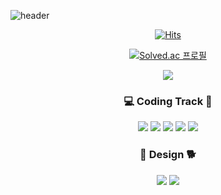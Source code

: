 ![header](https://capsule-render.vercel.app/api?type=waving&color=timeGradient&text=YEBIN👋&animation=twinkling&fontSize=70&fontAlignY=50&fontAlign=50&height=200)

<div align=center>	
  
[![Hits](https://hits.seeyoufarm.com/api/count/incr/badge.svg?url=https%3A%2F%2Fgithub.com%2Fyebin113&count_bg=%23D7D265&title_bg=%23252222&icon=&icon_color=%23E7E7E7&title=hits&edge_flat=false)](https://hits.seeyoufarm.com) <br/>

[![Solved.ac
프로필](http://mazassumnida.wtf/api/generate_badge?boj=ybyb99)](https://solved.ac/ybyb99)

  
</div>
<p align="center"> 
  <img src="https://github-readme-stats.vercel.app/api?username=yebin113&theme=vue&show_icons=true"/></a>
</p>
<h3 align="center"> 💻 Coding Track 📝 </h3>
<div align=center>	
<img src="https://img.shields.io/badge/Python-3776AB?style=flat&logo=Python&logoColor=white"/>
<img src="https://img.shields.io/badge/Django-092E20?style=flat&logo=Django&logoColor=white"/>
<img src="https://img.shields.io/badge/HTML-E34F26?style=flat&logo=HTML5&logoColor=white"/>
<img src="https://img.shields.io/badge/JavaScript-F7DF1E?style=flat&logo=JavaScript&logoColor=white"/>
<img src="https://img.shields.io/badge/Vuejs-4FC08D?style=flat&logo=Vue.js&logoColor=white"/>

  <h3 align="center"> 🎨 Design 🐕 </h3>
<img src=https://img.shields.io/badge/Adobe%20Illustrator-FF9A00.svg?style=for-the-badge&logo=adobe%20illustrator&logoColor=white/>
<img src=https://img.shields.io/badge/Adobe%20Photoshop-31A8FF.svg?style=for-the-badge&logo=adobe%20photoshop&logoColor=white/>

</div>

<!--
**yebin113/yebin113** is a ✨ _special_ ✨ repository because its `README.md` (this file) appears on your GitHub profile.

Here are some ideas to get you started:

- 🔭 I’m currently working on ...
- 🌱 I’m currently learning ...
- 👯 I’m looking to collaborate on ...
- 🤔 I’m looking for help with ...
- 💬 Ask me about ...
- 📫 How to reach me: ...
- 😄 Pronouns: ...
- ⚡ Fun fact: ...
-->
